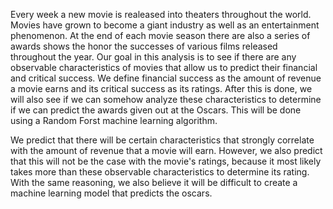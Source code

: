 
Every week a new movie is realeased into theaters throughout the world. Movies have grown to become a giant industry as well as an entertainment phenomenon. At the end of each movie season there are also a series of awards shows the honor the successes of various films released throughout the year. Our goal in this analysis is to see if there are any observable characteristics of movies that allow us to predict their financial and critical success. We define financial success as the amount of revenue a movie earns and its critical success as its ratings. After this is done, we will also see if we can somehow analyze these characteristics to determine if we can predict the awards given out at the Oscars. This will be done using a Random Forst machine learning algorithm.

We predict that there will be certain characteristics that strongly correlate with the amount of revenue that a movie will earn. However, we also predict that this will not be the case with the movie's ratings, because it most likely takes more than these observable characteristics to determine its rating. With the same reasoning, we also believe it will be difficult to create a machine learning model that predicts the oscars.
